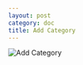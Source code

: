 ```yaml
---
layout: post
category: doc
title: Add Category
---
```


![Add Category](/assets/img/06_-_Add_Category.png)